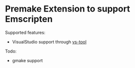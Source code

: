 # Premake Extension to support Emscripten

Supported features:

* VisualStudio support through [vs-tool](https://github.com/juj/vs-tool)

Todo:

* gmake support